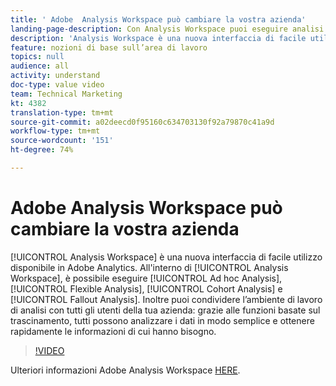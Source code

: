 ```yaml
---
title: ' Adobe  Analysis Workspace può cambiare la vostra azienda'
landing-page-description: Con Analysis Workspace puoi eseguire analisi ad hoc, analisi flessibili, analisi per coorte e analisi di fallout.
description: 'Analysis Workspace è una nuova interfaccia di facile utilizzo disponibile in Adobe Analytics. In Analysis Workspace puoi eseguire analisi ad hoc, analisi flessibili, analisi per coorte e analisi di abbandono. Inoltre puoi condividere l’ambiente di lavoro di analisi con tutti gli utenti della tua azienda: grazie alle funzioni basate sul trascinamento, tutti possono analizzare i dati in modo semplice e ottenere rapidamente le informazioni di cui hanno bisogno.'
feature: nozioni di base sull’area di lavoro
topics: null
audience: all
activity: understand
doc-type: value video
team: Technical Marketing
kt: 4382
translation-type: tm+mt
source-git-commit: a02deecd0f95160c634703130f92a79870c41a9d
workflow-type: tm+mt
source-wordcount: '151'
ht-degree: 74%

---
```



#  Adobe  Analysis Workspace può cambiare la vostra azienda

[!UICONTROL Analysis Workspace] è una nuova interfaccia di facile utilizzo disponibile in Adobe Analytics. All&#39;interno di [!UICONTROL Analysis Workspace], è possibile eseguire [!UICONTROL Ad hoc Analysis], [!UICONTROL Flexible Analysis], [!UICONTROL Cohort Analysis] e [!UICONTROL Fallout Analysis]. Inoltre puoi condividere l’ambiente di lavoro di analisi con tutti gli utenti della tua azienda: grazie alle funzioni basate sul trascinamento, tutti possono analizzare i dati in modo semplice e ottenere rapidamente le informazioni di cui hanno bisogno.

>[!VIDEO](https://video.tv.adobe.com/v/31501/?quality=12)

Ulteriori informazioni  Adobe  Analysis Workspace [HERE](https://www.adobe.com/analytics/ad-hoc-analysis.html?sdid=T32PLYTV&amp;mv=search).
